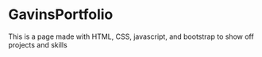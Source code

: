 # GavinsPortfolio
This is a page made with HTML, CSS, javascript, and bootstrap to show off projects and skills
